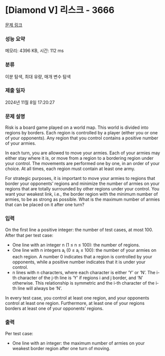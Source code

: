 # [Diamond V] 리스크 - 3666 

[문제 링크](https://www.acmicpc.net/problem/3666) 

### 성능 요약

메모리: 4396 KB, 시간: 112 ms

### 분류

이분 탐색, 최대 유량, 매개 변수 탐색

### 제출 일자

2024년 11월 8일 17:20:27

### 문제 설명

<p>Risk is a board game played on a world map. This world is divided into regions by borders. Each region is controlled by a player (either you or one of your opponents). Any region that you control contains a positive number of your armies.</p>

<p>In each turn, you are allowed to move your armies. Each of your armies may either stay where it is, or move from a region to a bordering region under your control. The movements are performed one by one, in an order of your choice. At all times, each region must contain at least one army.</p>

<p>For strategic purposes, it is important to move your armies to regions that border your opponents’ regions and minimize the number of armies on your regions that are totally surrounded by other regions under your control. You want your weakest link, i.e., the border region with the minimum number of armies, to be as strong as possible. What is the maximum number of armies that can be placed on it after one turn?</p>

### 입력 

 <p>On the ﬁrst line a positive integer: the number of test cases, at most 100. After that per test case:</p>

<ul>
	<li>One line with an integer n (1 ≤ n ≤ 100): the number of regions.</li>
	<li>One line with n integers a<sub>i</sub> (0 ≤ a<sub>i</sub> ≤ 100): the number of your armies on each region. A number 0 indicates that a region is controlled by your opponents, while a positive number indicates that it is under your control.</li>
	<li>n lines with n characters, where each character is either ‘Y’ or ‘N’. The i-th character of the j-th line is ‘Y’ if regions i and j border, and ‘N’ otherwise. This relationship is symmetric and the i-th character of the i-th line will always be ‘N’.</li>
</ul>

<p>In every test case, you control at least one region, and your opponents control at least one region. Furthermore, at least one of your regions borders at least one of your opponents’ regions.</p>

### 출력 

 <p>Per test case:</p>

<ul>
	<li>One line with an integer: the maximum number of armies on your weakest border region after one turn of moving.</li>
</ul>

